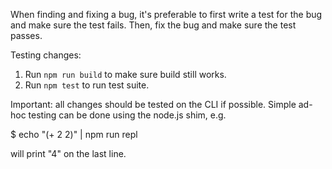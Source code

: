 When finding and fixing a bug, it's preferable to first write a test for the bug and make sure the test fails. Then, fix the bug and make sure the test passes.

Testing changes:

1. Run `npm run build` to make sure build still works.
2. Run `npm test` to run test suite.

Important: all changes should be tested on the CLI if possible. Simple ad-hoc testing can be done using the node.js shim, e.g.

$ echo "(+ 2 2)" | npm run repl

will print "4" on the last line.
